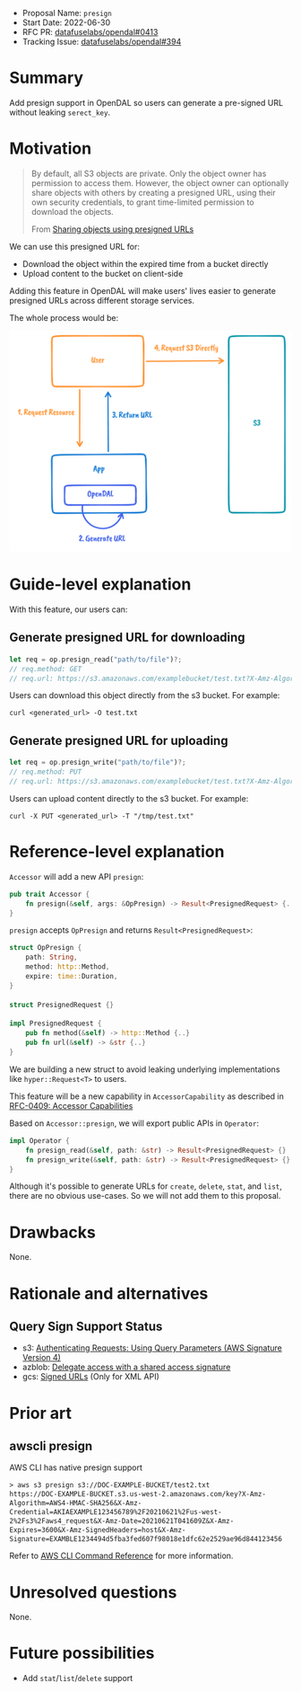 - Proposal Name: `presign`
- Start Date: 2022-06-30
- RFC PR: [datafuselabs/opendal#0413](https://github.com/datafuselabs/opendal/pull/413)
- Tracking Issue: [datafuselabs/opendal#394](https://github.com/datafuselabs/opendal/issues/394)

# Summary

Add presign support in OpenDAL so users can generate a pre-signed URL without leaking `serect_key`.

# Motivation

> By default, all S3 objects are private. Only the object owner has permission to access them. However, the object owner can optionally share objects with others by creating a presigned URL, using their own security credentials, to grant time-limited permission to download the objects.
>
> From [Sharing objects using presigned URLs](https://docs.aws.amazon.com/AmazonS3/latest/userguide/ShareObjectPreSignedURL.html)

We can use this presigned URL for:

- Download the object within the expired time from a bucket directly
- Upload content to the bucket on client-side

Adding this feature in OpenDAL will make users' lives easier to generate presigned URLs across different storage services.

The whole process would be:

![](../assets/rfcs/0000-presign/process.png)

# Guide-level explanation

With this feature, our users can:

## Generate presigned URL for downloading

```rust
let req = op.presign_read("path/to/file")?;
// req.method: GET
// req.url: https://s3.amazonaws.com/examplebucket/test.txt?X-Amz-Algorithm=AWS4-HMAC-SHA256&X-Amz-Credential=access_key_id/20130721/us-east-1/s3/aws4_request&X-Amz-Date=20130721T201207Z&X-Amz-Expires=86400&X-Amz-SignedHeaders=host&X-Amz-Signature=<signature-value>  
```

Users can download this object directly from the s3 bucket. For example:

```shell
curl <generated_url> -O test.txt
```

## Generate presigned URL for uploading

```rust
let req = op.presign_write("path/to/file")?;
// req.method: PUT
// req.url: https://s3.amazonaws.com/examplebucket/test.txt?X-Amz-Algorithm=AWS4-HMAC-SHA256&X-Amz-Credential=access_key_id/20130721/us-east-1/s3/aws4_request&X-Amz-Date=20130721T201207Z&X-Amz-Expires=86400&X-Amz-SignedHeaders=host&X-Amz-Signature=<signature-value>  
```

Users can upload content directly to the s3 bucket. For example:

```shell
curl -X PUT <generated_url> -T "/tmp/test.txt"
```

# Reference-level explanation

`Accessor` will add a new API `presign`:

```rust
pub trait Accessor {
    fn presign(&self, args: &OpPresign) -> Result<PresignedRequest> {..}
}
```

`presign` accepts `OpPresign` and returns `Result<PresignedRequest>`:

```rust
struct OpPresign {
    path: String,
    method: http::Method,
    expire: time::Duration,
}

struct PresignedRequest {}

impl PresignedRequest {
    pub fn method(&self) -> http::Method {..}
    pub fn url(&self) -> &str {..}
}
```

We are building a new struct to avoid leaking underlying implementations like `hyper::Request<T>` to users.

This feature will be a new capability in `AccessorCapability` as described in [RFC-0409: Accessor Capabilities](./0409-accessor-capabilities.md)

Based on `Accessor::presign`, we will export public APIs in `Operator`:

```rust
impl Operator {
    fn presign_read(&self, path: &str) -> Result<PresignedRequest> {}
    fn presign_write(&self, path: &str) -> Result<PresignedRequest> {}
}
```

Although it's possible to generate URLs for `create`, `delete`, `stat`, and `list`, there are no obvious use-cases. So we will not add them to this proposal.

# Drawbacks

None.

# Rationale and alternatives

## Query Sign Support Status

- s3: [Authenticating Requests: Using Query Parameters (AWS Signature Version 4)](https://docs.aws.amazon.com/AmazonS3/latest/API/sigv4-query-string-auth.html)
- azblob: [Delegate access with a shared access signature](https://docs.microsoft.com/en-us/rest/api/storageservices/delegate-access-with-shared-access-signature)
- gcs: [Signed URLs](https://cloud.google.com/storage/docs/access-control/signed-urls) (Only for XML API)

# Prior art

## awscli presign

AWS CLI has native presign support

```shell
> aws s3 presign s3://DOC-EXAMPLE-BUCKET/test2.txt
https://DOC-EXAMPLE-BUCKET.s3.us-west-2.amazonaws.com/key?X-Amz-Algorithm=AWS4-HMAC-SHA256&X-Amz-Credential=AKIAEXAMPLE123456789%2F20210621%2Fus-west-2%2Fs3%2Faws4_request&X-Amz-Date=20210621T041609Z&X-Amz-Expires=3600&X-Amz-SignedHeaders=host&X-Amz-Signature=EXAMBLE1234494d5fba3fed607f98018e1dfc62e2529ae96d844123456
```

Refer to [AWS CLI Command Reference](https://awscli.amazonaws.com/v2/documentation/api/latest/reference/s3/presign.html) for more information.

# Unresolved questions

None.

# Future possibilities

- Add `stat`/`list`/`delete` support
